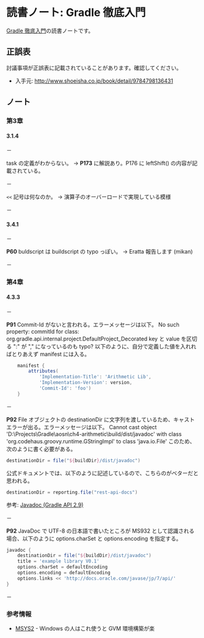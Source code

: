 読書ノート: Gradle 徹底入門
===========================

[Gradle 徹底入門](/workshop/3-gradle.md)の読書ノートです。

## 正誤表

討議事項が正誤表に記載されていることがあります。確認してください。

* 入手元: http://www.shoeisha.co.jp/book/detail/9784798136431

## ノート

### 第3章

#### 3.1.4

－

task の定義がわからない。
→ **P173** に解説あり。P176 に leftShift() の内容が記載されている。

－

`<<` 記号は何なのか。
→ 演算子のオーバーロードで実現している模様

－

#### 3.4.1

－

**P60** buldscript は buildscript の typo っぽい。
→ Eratta 報告します (mikan)

－

### 第4章

#### 4.3.3

－

**P91** Commit-Id がないと言われる。エラーメッセージは以下。
No such property: commitId for class: org.gradle.api.internal.project.DefaultProject_Decorated
key と value を区切る ":" が "," になっているのも typo?
以下のように、自分で定義した値を入れればとりあえず manifest には入る。

```gradle
	manifest {
		attributes(
			'Implementation-Title': 'Arithmetic Lib',
			'Implementation-Version': version,
			'Commit-Id': 'foo')
	}
```

－

**P92** File オブジェクトの destinationDir に文字列を渡しているため、キャストエラーが出る。エラーメッセージは以下。
Cannot cast object 'D:\Projects\Gradle\aosn\ch4-arithmetic\build/dist/javadoc' with class 'org.codehaus.groovy.runtime.GStringImpl' to class 'java.io.File'
このため、次のように書く必要がある。

```gradle
destinationDir = file("${buildDir}/dist/javadoc")
```

公式ドキュメントでは、以下のように記述しているので、こちらのがベターだと思われる。

```gradle
destinationDir = reporting.file("rest-api-docs")
```

参考: [Javadoc (Gradle API 2.9)](https://docs.gradle.org/current/javadoc/org/gradle/api/tasks/javadoc/Javadoc.html)

－

**P92** JavaDoc で UTF-8 の日本語で書いたところが MS932 として認識される場合、以下のように options.charSet と options.encoding を指定する。

```gradle
javadoc {
	destinationDir = file("${buildDir}/dist/javadoc")
	title = 'example library V0.1'
	options.charSet = defaultEncoding
	options.encoding = defaultEncoding
	options.links << 'http://docs.oracle.com/javase/jp/7/api/'
}
```

－

### 参考情報

* [MSYS2](https://msys2.github.io/) - Windows の人はこれ使うと GVM 環境構築が楽
